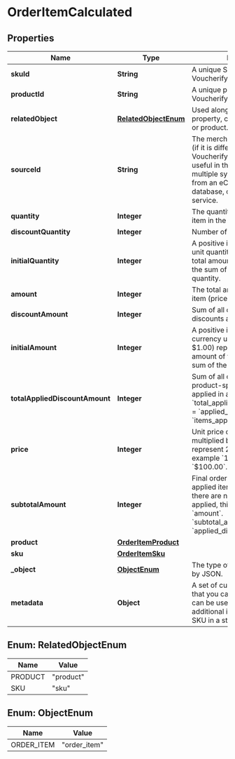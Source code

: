 

# OrderItemCalculated


## Properties

| Name | Type | Description | Notes |
|------------ | ------------- | ------------- | -------------|
|**skuId** | **String** | A unique SKU ID assigned by Voucherify. |  [optional] |
|**productId** | **String** | A unique product ID assigned by Voucherify. |  [optional] |
|**relatedObject** | [**RelatedObjectEnum**](#RelatedObjectEnum) | Used along with the source_id property, can be set to either sku or product. |  [optional] |
|**sourceId** | **String** | The merchant’s product/SKU ID (if it is different from the Voucherify product/SKU ID). It is useful in the integration between multiple systems. It can be an ID from an eCommerce site, a database, or a third-party service. |  [optional] |
|**quantity** | **Integer** | The quantity of the particular item in the cart. |  [optional] |
|**discountQuantity** | **Integer** | Number of dicounted items. |  [optional] |
|**initialQuantity** | **Integer** | A positive integer in the smallest unit quantity representing the total amount of the order; this is the sum of the order items&#39; quantity. |  [optional] |
|**amount** | **Integer** | The total amount of the order item (price * quantity). |  [optional] |
|**discountAmount** | **Integer** |  Sum of all order-item-level discounts applied to the order. |  [optional] |
|**initialAmount** | **Integer** | A positive integer in the smallest currency unit (e.g. 100 cents for $1.00) representing the total amount of the order. This is the sum of the order items&#39; amounts. |  [optional] |
|**totalAppliedDiscountAmount** | **Integer** | Sum of all order-level AND all product-specific discounts applied in a particular request.   &#x60;total_applied_discount_amount&#x60; &#x3D; &#x60;applied_discount_amount&#x60; + &#x60;items_applied_discount_amount&#x60; |  [optional] |
|**price** | **Integer** | Unit price of an item. Value is multiplied by 100 to precisely represent 2 decimal places. For example &#x60;10000 cents&#x60; for &#x60;$100.00&#x60;. |  [optional] |
|**subtotalAmount** | **Integer** | Final order item amount after the applied item-level discount.  If there are no item-level discounts applied, this item is equal to the &#x60;amount&#x60;.    &#x60;subtotal_amount&#x60;&#x3D;&#x60;amount&#x60;-&#x60;applied_discount_amount&#x60; |  [optional] |
|**product** | [**OrderItemProduct**](OrderItemProduct.md) |  |  [optional] |
|**sku** | [**OrderItemSku**](OrderItemSku.md) |  |  [optional] |
|**_object** | [**ObjectEnum**](#ObjectEnum) | The type of object represented by JSON. |  |
|**metadata** | **Object** | A set of custom key/value pairs that you can attach to an SKU. It can be useful for storing additional information about the SKU in a structured format. |  [optional] |



## Enum: RelatedObjectEnum

| Name | Value |
|---- | -----|
| PRODUCT | &quot;product&quot; |
| SKU | &quot;sku&quot; |



## Enum: ObjectEnum

| Name | Value |
|---- | -----|
| ORDER_ITEM | &quot;order_item&quot; |




